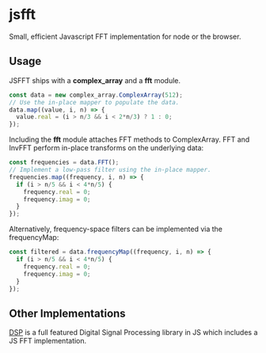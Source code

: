 # jsfft

Small, efficient Javascript FFT implementation for node or the browser.

## Usage

JSFFT ships with a **complex_array** and a **fft** module.

```javascript
const data = new complex_array.ComplexArray(512);
// Use the in-place mapper to populate the data.
data.map((value, i, n) => {
  value.real = (i > n/3 && i < 2*n/3) ? 1 : 0;
});
```

Including the **fft** module attaches FFT methods to ComplexArray.  FFT and
InvFFT perform in-place transforms on the underlying data:

```javascript
const frequencies = data.FFT();
// Implement a low-pass filter using the in-place mapper.
frequencies.map((frequency, i, n) => {
  if (i > n/5 && i < 4*n/5) {
    frequency.real = 0;
    frequency.imag = 0;
  }
});
```

Alternatively, frequency-space filters can be implemented via the frequencyMap:

```javascript
const filtered = data.frequencyMap((frequency, i, n) => {
  if (i > n/5 && i < 4*n/5) {
    frequency.real = 0;
    frequency.imag = 0;
  }
});
```

## Other Implementations

[DSP](https://github.com/corbanbrook/dsp.js) is a full featured Digital Signal
Processing library in JS which includes a JS FFT implementation.
